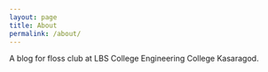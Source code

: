 ```yaml
---
layout: page
title: About
permalink: /about/
---
```


A blog for floss club at LBS College Engineering College Kasaragod.
